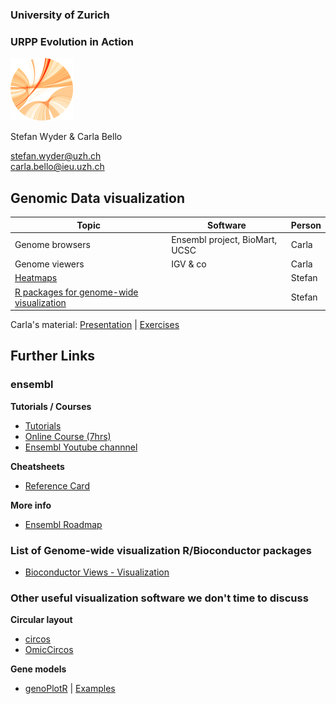 ### University of Zurich
### URPP Evolution in Action
![URPP logo](Logo_URPP_kl2.png)

Stefan Wyder & Carla Bello

stefan.wyder@uzh.ch  
carla.bello@ieu.uzh.ch


## Genomic Data visualization
    

Topic             | Software | Person 
----------------- | -------- | ------------------
Genome browsers | Ensembl project, BioMart, UCSC | Carla
Genome viewers | IGV & co | Carla
[Heatmaps](Heatmaps.md) | | Stefan
[R packages for genome-wide visualization](GenomeWideView.md) | | Stefan
  
  
Carla's material: [Presentation]() | [Exercises]()  
  
  
  
  
## Further Links

### ensembl
  
**Tutorials / Courses**    
- [Tutorials](http://www.ensembl.org/info/website/tutorials/index.html)
- [Online Course (7hrs)](http://www.ebi.ac.uk/training/online/course/ensembl-browser-webinar-series-2016)
- [Ensembl Youtube channnel](https://www.youtube.com/user/EnsemblHelpdesk)

**Cheatsheets**  
- [Reference Card](Ensembl_quick_reference_card.pdf)  
  
**More info**  
- [Ensembl Roadmap](http://www.ensembl.info/roadmap/)

### List of Genome-wide visualization R/Bioconductor packages

- [Bioconductor Views - Visualization](https://www.bioconductor.org/packages/release/BiocViews.html#___Visualization)
  

### Other useful visualization software we don't time to discuss

**Circular layout**  
- [circos](http://circos.ca/)
- [OmicCircos](https://github.com/swyder/Genomic_Visualization)  
  
**Gene models**  
- [genoPlotR](https://cran.r-project.org/web/packages/genoPlotR/index.html) | [Examples](http://genoplotr.r-forge.r-project.org/screenshots.php)

